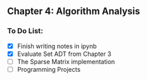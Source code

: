 ## Chapter 4: Algorithm Analysis

### To Do List:

- [x] Finish writing notes in ipynb
- [x] Evaluate Set ADT from Chapter 3
- [ ] The Sparse Matrix implementation
- [ ] Programming Projects
